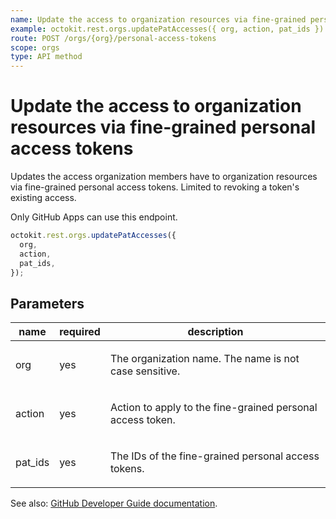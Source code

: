 ```yaml
---
name: Update the access to organization resources via fine-grained personal access tokens
example: octokit.rest.orgs.updatePatAccesses({ org, action, pat_ids })
route: POST /orgs/{org}/personal-access-tokens
scope: orgs
type: API method
---
```


# Update the access to organization resources via fine-grained personal access tokens

Updates the access organization members have to organization resources via fine-grained personal access tokens. Limited to revoking a token's existing access.

Only GitHub Apps can use this endpoint.

```js
octokit.rest.orgs.updatePatAccesses({
  org,
  action,
  pat_ids,
});
```

## Parameters

<table>
  <thead>
    <tr>
      <th>name</th>
      <th>required</th>
      <th>description</th>
    </tr>
  </thead>
  <tbody>
    <tr><td>org</td><td>yes</td><td>

The organization name. The name is not case sensitive.

</td></tr>
<tr><td>action</td><td>yes</td><td>

Action to apply to the fine-grained personal access token.

</td></tr>
<tr><td>pat_ids</td><td>yes</td><td>

The IDs of the fine-grained personal access tokens.

</td></tr>
  </tbody>
</table>

See also: [GitHub Developer Guide documentation](https://docs.github.com/rest/orgs/personal-access-tokens#update-the-access-to-organization-resources-via-fine-grained-personal-access-tokens).
